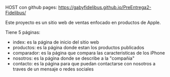 HOST con github pages: https://gabyfidelibus.github.io/PreEntrega2-Fidelibus/

Este proyecto es un sitio web de ventas enfocado en productos de Apple.

Tiene 5 páginas:
 * index: es la página de inicio del sitio web
 * productos: es la página donde estan los productos publicados
 * comparador: es la página que compara las caracteristicas de los iPhone
 * nosotros: es la página donde se describe a la "compañia"
 * contacto: es la página para que puedan contactarse con nosotros a traves de un mensaje o redes sociales
